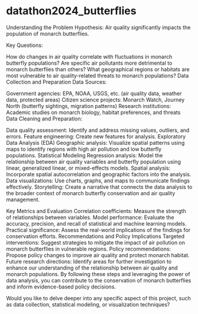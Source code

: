 # datathon2024_butterflies
Understanding the Problem
Hypothesis: Air quality significantly impacts the population of monarch butterflies.

Key Questions:

How do changes in air quality correlate with fluctuations in monarch butterfly populations?
Are specific air pollutants more detrimental to monarch butterflies than others?
What geographical regions or habitats are most vulnerable to air quality-related threats to monarch populations?
Data Collection and Preparation
Data Sources:

Government agencies: EPA, NOAA, USGS, etc. (air quality data, weather data, protected areas)
Citizen science projects: Monarch Watch, Journey North (butterfly sightings, migration patterns)
Research institutions: Academic studies on monarch biology, habitat preferences, and threats
Data Cleaning and Preparation:

Data quality assessment: Identify and address missing values, outliers, and errors.
Feature engineering: Create new features for analysis.
Exploratory Data Analysis (EDA)
Geographic analysis: Visualize spatial patterns using maps to identify regions with high air pollution and low butterfly populations.
Statistical Modeling
Regression analysis: Model the relationship between air quality variables and butterfly population using linear, generalized linear, or mixed-effects models.
Spatial analysis: Incorporate spatial autocorrelation and geographic factors into the analysis.
Data visualizations: Use charts, graphs, and maps to communicate findings effectively.
Storytelling: Create a narrative that connects the data analysis to the broader context of monarch butterfly conservation and air quality management.

Key Metrics and Evaluation
Correlation coefficients: Measure the strength of relationships between variables.
Model performance: Evaluate the accuracy, precision, and recall of statistical and machine learning models.
Practical significance: Assess the real-world implications of the findings for conservation efforts.
Recommendations and Policy Implications
Targeted interventions: Suggest strategies to mitigate the impact of air pollution on monarch butterflies in vulnerable regions.
Policy recommendations: Propose policy changes to improve air quality and protect monarch habitat.
Future research directions: Identify areas for further investigation to enhance our understanding of the relationship between air quality and monarch populations.
By following these steps and leveraging the power of data analysis, you can contribute to the conservation of monarch butterflies and inform evidence-based policy decisions.

Would you like to delve deeper into any specific aspect of this project, such as data collection, statistical modeling, or visualization techniques?




